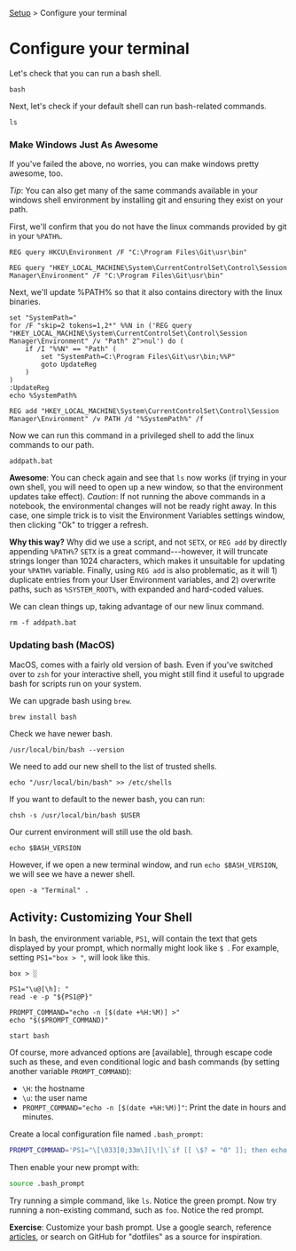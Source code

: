 [Setup](../Setup.md#setup) > Configure your terminal

# Configure your terminal

Let's check that you can run a bash shell.

```bash|{type:'command'}
bash
```

Next, let's check if your default shell can run bash-related commands.

```bash|{type:'command'}
ls
```

### Make Windows Just As Awesome

If you've failed the above, no worries, you can make windows pretty awesome, too.

*Tip*: You can also get many of the same commands available in your windows shell environment by installing git and ensuring they exist on your path.

First, we'll confirm that you do not have the linux commands provided by git in your `%PATH%`. 

```bash|{type:'command', platform: 'win32'}
REG query HKCU\Environment /F "C:\Program Files\Git\usr\bin"
```

```bash|{type:'command', platform: 'win32'}
REG query "HKEY_LOCAL_MACHINE\System\CurrentControlSet\Control\Session Manager\Environment" /F "C:\Program Files\Git\usr\bin"
```

Next, we'll update %PATH% so that it also contains directory with the linux binaries.

```bash|{type:'file', platform: 'win32', path:'addpath.bat'}
set "SystemPath="
for /F "skip=2 tokens=1,2*" %%N in ('REG query "HKEY_LOCAL_MACHINE\System\CurrentControlSet\Control\Session Manager\Environment" /v "Path" 2^>nul') do (
    if /I "%%N" == "Path" (
        set "SystemPath=C:\Program Files\Git\usr\bin;%%P"
        goto UpdateReg
    )
)
:UpdateReg
echo %SystemPath%

REG add "HKEY_LOCAL_MACHINE\System\CurrentControlSet\Control\Session Manager\Environment" /v PATH /d "%SystemPath%" /f
```

Now we can run this command in a privileged shell to add the linux commands to our path.

```bash|{type:'command', privileged: true, platform: 'win32', refresh: true}
addpath.bat
```

**Awesome**: You can check again and see that `ls` now works (if trying in your own shell, you will need to open up a new window, so that the environment updates take effect). *Caution*: If not running the above commands in a notebook, the environmental changes will not be ready right away. In this case, one simple trick is to visit the Environment Variables settings window, then clicking "Ok" to trigger a refresh.

**Why this way?** Why did we use a script, and not `SETX`, or `REG add` by directly appending `%PATH%`? `SETX` is a great command---however, it will truncate strings longer than 1024 characters, which makes it unsuitable for updating your `%PATH%` variable. Finally, using `REG add` is also problematic, as it will 1) duplicate entries from your User Environment variables, and 2) overwrite paths, such as `%SYSTEM_ROOT%`, with expanded and hard-coded values.

We can clean things up, taking advantage of our new linux command.

```bash|{type:'command', platform: 'win32'}
rm -f addpath.bat
```

### Updating bash (MacOS)

MacOS, comes with a fairly old version of bash. Even if you've switched over to `zsh` for your interactive shell, you might still find it useful to upgrade bash for scripts run on your system.

We can upgrade bash using `brew`.

```bash|{type:'command', platform: 'darwin', stream: true}
brew install bash
```

Check we have newer bash.
```bash|{type:'command', platform: 'darwin'}
/usr/local/bin/bash --version
```

We need to add our new shell to the list of trusted shells.
```bash|{type:'command', platform: 'darwin', privileged: true}
echo "/usr/local/bin/bash" >> /etc/shells
```

If you want to default to the newer bash, you can run:

```bash|{type:'command', platform: 'darwin', privileged: true, failed_when:'exitCode!=0'}
chsh -s /usr/local/bin/bash $USER
```

Our current environment will still use the old bash.

```bash|{type:'command', platform: 'darwin'}
echo $BASH_VERSION
```

However, if we open a new terminal window, and run `echo $BASH_VERSION`, we will see we have a newer shell.

```bash|{type:'command', platform: 'darwin'}
open -a "Terminal" .
```


## Activity: Customizing Your Shell

In bash, the environment variable, `PS1`, will contain the text that gets displayed by your prompt, which normally might look like `$ `. For example, setting `PS1="box > "`, will look like this.

```
box > ░
``` 

```bash|{type:'command'}
PS1="\u@[\h]: "
read -e -p "${PS1@P}"
```

```bash|{type:'command'}
PROMPT_COMMAND="echo -n [$(date +%H:%M)] >"
echo "$($PROMPT_COMMAND)"
```

```bash|{type:'command'}
start bash
```

Of course, more advanced options are [available], through escape code such as these, and even conditional logic and bash commands (by setting another variable `PROMPT_COMMAND`):

* `\H`: the hostname
* `\u`: the user name
* `PROMPT_COMMAND="echo -n [$(date +%H:%M)]"`: Print the date in hours and minutes.

Create a local configuration file named `.bash_prompt`:
```bash
PROMPT_COMMAND='PS1="\[\033[0;33m\][\!]\`if [[ \$? = "0" ]]; then echo "\\[\\033[32m\\]"; else echo "\\[\\033[31m\\]"; fi\`[\u.\h: \`if [[ `pwd|wc -c|tr -d " "` > 18 ]]; then echo "\\W"; else echo "\\w"; fi\`]\$\[\033[0m\] "; echo -ne "\033]0;`hostname -s`:`pwd`\007"'
```

Then enable your new prompt with:

```bash
source .bash_prompt
```

Try running a simple command, like `ls`. Notice the green prompt. Now try running a non-existing command, such as `foo`. Notice the red prompt.

**Exercise**: Customize your bash prompt. Use a google search, reference [articles](https://www.maketecheasier.com/8-useful-and-interesting-bash-prompts/), or search on GitHub for "dotfiles" as a source for inspiration.

